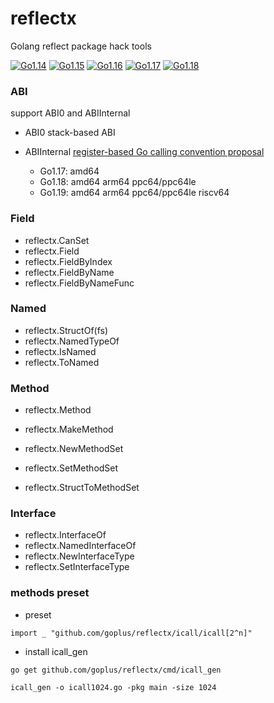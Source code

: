 # reflectx
Golang reflect package hack tools

[![Go1.14](https://github.com/goplus/reflectx/workflows/Go1.14/badge.svg)](https://github.com/goplus/reflectx/actions/workflows/go114.yml)
[![Go1.15](https://github.com/goplus/reflectx/workflows/Go1.15/badge.svg)](https://github.com/goplus/reflectx/actions/workflows/go115.yml)
[![Go1.16](https://github.com/goplus/reflectx/workflows/Go1.16/badge.svg)](https://github.com/goplus/reflectx/actions/workflows/go116.yml)
[![Go1.17](https://github.com/goplus/reflectx/workflows/Go1.17/badge.svg)](https://github.com/goplus/reflectx/actions/workflows/go117.yml)
[![Go1.18](https://github.com/goplus/reflectx/workflows/Go1.18/badge.svg)](https://github.com/goplus/reflectx/actions/workflows/go118.yml)

### ABI

support ABI0 and ABIInternal

- ABI0 stack-based ABI
- ABIInternal [register-based Go calling convention proposal](https://golang.org/design/40724-register-calling)

	- Go1.17: amd64
	- Go1.18: amd64 arm64 ppc64/ppc64le
	- Go1.19: amd64 arm64 ppc64/ppc64le riscv64


### Field
* reflectx.CanSet
* reflectx.Field
* reflectx.FieldByIndex
* reflectx.FieldByName
* reflectx.FieldByNameFunc

### Named
* reflectx.StructOf(fs)
* reflectx.NamedTypeOf
* reflectx.IsNamed
* reflectx.ToNamed

### Method
* reflectx.Method
* reflectx.MakeMethod

* reflectx.NewMethodSet
* reflectx.SetMethodSet

* reflectx.StructToMethodSet

### Interface
* reflectx.InterfaceOf
* reflectx.NamedInterfaceOf
* reflectx.NewInterfaceType
* reflectx.SetInterfaceType


### methods preset
* preset
```
import _ "github.com/goplus/reflectx/icall/icall[2^n]"
```
* install icall_gen
```
go get github.com/goplus/reflectx/cmd/icall_gen
```
```
icall_gen -o icall1024.go -pkg main -size 1024
```
